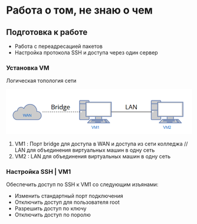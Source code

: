 # Работа о том, не знаю о чем

## Подготовка к работе

- Работа с переадресацией пакетов
- Настройка протокола SSH и доступа через один сервер

### Установка VM

Логическая топология сети

<img src="1.png">

1. VM1 : Порт bridge для доступа в WAN и доступа из сети колледжа // LAN для объединения виртуальных машин в одну сеть
2. VM2 : LAN для объединения виртуальных машин в одну сеть

### Настройка SSH | VM1

Обеспечить доступ по SSH к VM1 со следующим изъянами:

- Изменить стандартный порт подключения
- Отключить доступ для пользователя root
- Разрешить доступ по ключу
- Отключить доступ по поролю